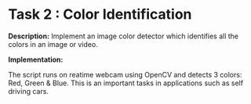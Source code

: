 # Task 2 : Color Identification

**Description:**
Implement an image color detector which identifies all the colors in an image or video.

**Implementation:**

The script runs on reatime webcam using OpenCV and detects 3 colors: Red, Green & Blue. This is an important tasks in applications such as self driving cars.
